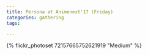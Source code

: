 ```yaml
---
title: Persona at Animenext'17 (Friday)
categories: gathering
tags: 

---
```


{% flickr_photoset 72157665752621919 "Medium" %}